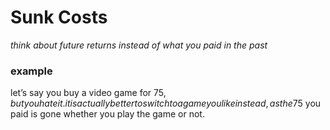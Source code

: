 # Sunk Costs

_think about future returns instead of what you paid in the past_

### example

let’s say you buy a video game for 75$, but you hate it. it is actually better to switch to a game you like instead, as the 75$ you paid is gone whether you play the game or not.
